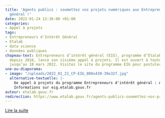 ```yaml
---
title: 'Agents publics : soumettez vos projets numériques aux Entrepreneurs d’intérêt
  général !'
date: 2022-01-24 12:36:00 +01:00
categories:
- Appel à projets
tags:
- Entrepreneurs d'Intérêt Général
- Etalab
- data science
- données publiques
chapeau-text: Entrepreneurs d’intérêt général (EIG), programme d’Etalab à la DINUM
  depuis 2016, lance son sixième appel à projets. Il est ouvert à toutes les administrations
  jusqu’au 18 mars 2022. Visitez le site du programme EIG pour postuler.
une-ou-diaporama:
- image: "/uploads/2022_01_21_CP-EIG_800x430-39e32f.jpg"
  alternative-textuelle: |-
    6e appel à projets du programme Entrepreneurs d'intérêt général : Administrations, proposez vos projets numériques jusqu'au 18 mars.
    Informations sur eig.etalab.gouv.fr
auteur: etalab.gouv.fr
redirection: https://www.etalab.gouv.fr/agents-publics-soumettez-vos-projets-numeriques-aux-entrepreneurs-dinteret-general-2
---
```


<div class="lien-important"><p><a href="https://www.etalab.gouv.fr/agents-publics-soumettez-vos-projets-numeriques-aux-entrepreneurs-dinteret-general-2">Lire la suite</a></p></div>